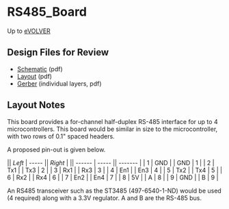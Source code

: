 # RS485_Board
Up to [eVOLVER](eVOLVER.md)

## Design Files for Review

 * [Schematic](http://ohm.bu.edu/~hazen/BME/eVOLVER/Boards/RS485/RS485.pdf) (pdf)
 * [Layout](http://ohm.bu.edu/~hazen/BME/eVOLVER/Boards/RS485/RS485_layout.pdf) (pdf)
 * [Gerber](http://ohm.bu.edu/~hazen/BME/eVOLVER/Boards/RS485/RS485_gerber.pdf) (individual layers, pdf)

## Layout Notes

This board provides a for-channel half-duplex RS-485 interface for up to 4 microcontrollers.
This board would be similar in size to the microcontroller, with two rows of 0.1" spaced headers.

A proposed pin-out is given below.


|| *Left* | ----- || *Right* |
|| ------ | ----- || ------- |
|  1 | GND |  | GND |  1 |
|  2 | Tx1 |   | Tx3 |  2 |
|  3 | Rx1 |   | Rx3 |  3 |
|  4 | En1 |   | En3 |  4 |
|  5 | Tx2 |   | Tx4 |  5 |
|  6 | Rx2 |   | Rx4 |  6 |
|  7 | En2 |   | En4 |  7 |
|  8 | 5V  |   | A   |  8 |
|  9 | GND |   | B   |  9 |

An RS485 transceiver such as the ST3485 (497-6540-1-ND) would be used (4 required)
along with a 3.3V regulator.  A and B are the RS-485 bus.
